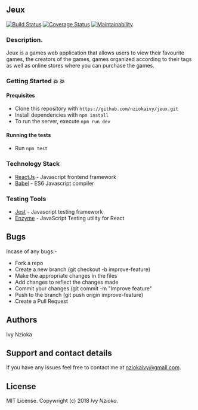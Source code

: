 ## Jeux
[![Build Status](https://travis-ci.org/nziokaivy/jeux.svg?branch=develop)](https://travis-ci.org/nziokaivy/jeux)
[![Coverage Status](https://coveralls.io/repos/github/nziokaivy/jeux/badge.svg?branch=develop)](https://coveralls.io/github/nziokaivy/jeux?branch=develop)
[![Maintainability](https://api.codeclimate.com/v1/badges/71d83371284e236b81b4/maintainability)](https://codeclimate.com/github/nziokaivy/jeux/maintainability)


### Description.

Jeux is a games web application that allows users to view their favourite games, the creators of the games, games organized according to their tags as well as online stores where you can purchase the games.


### Getting Started 💥 :boom:

#### Prequisites
* Clone this repository with `https://github.com/nziokaivy/jeux.git`
* Install dependencies with `npm install`
* To run the server, execute `npm run dev`


#### Running the tests
* Run `npm test`



### Technology Stack

* [ReactJs](https://reactjs.org/) - Javascript frontend framework
* [Babel](https://babeljs.io/) - ES6 Javascript compiler


### Testing Tools

* [Jest](https://jestjs.io/) - Javascript testing framework
* [Enzyme](https://airbnb.io/enzyme/) - JavaScript Testing utility for React

## Bugs

Incase of any bugs:-

-   Fork a repo
-   Create a new branch (git checkout -b improve-feature)
-   Make the appropriate changes in the files
-   Add changes to reflect the changes made
-   Commit your changes (git commit -m "Improve feature"
-   Push to the branch (git push origin improve-feature)
-   Create a Pull Request

## Authors

 Ivy Nzioka

## Support and contact details

If you have any issues feel free to contact me at nziokaivy@gmail.com.

## License

MIT License. Copywright (c) 2018 _Ivy Nzioka._

